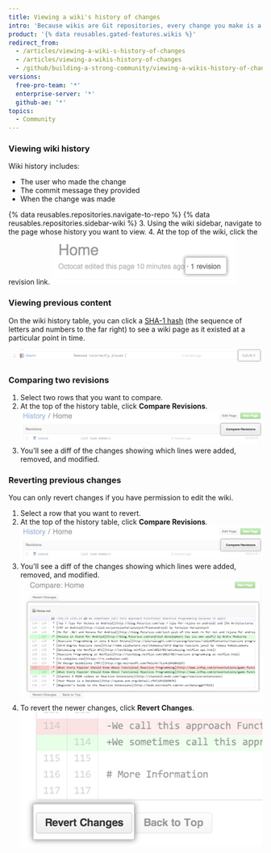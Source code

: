 ```yaml
---
title: Viewing a wiki's history of changes
intro: 'Because wikis are Git repositories, every change you make is a commit that you can view.'
product: '{% data reusables.gated-features.wikis %}'
redirect_from:
  - /articles/viewing-a-wiki-s-history-of-changes
  - /articles/viewing-a-wikis-history-of-changes
  - /github/building-a-strong-community/viewing-a-wikis-history-of-changes
versions:
  free-pro-team: '*'
  enterprise-server: '*'
  github-ae: '*'
topics:
  - Community
---
```


### Viewing wiki history

Wiki history includes:
- The user who made the change
- The commit message they provided
- When the change was made

{% data reusables.repositories.navigate-to-repo %}
{% data reusables.repositories.sidebar-wiki %}
3. Using the wiki sidebar, navigate to the page whose history you want to view.
4. At the top of the wiki, click the revision link.
   ![Wiki revision link](/assets/images/help/wiki/wiki_revision_link.png)

### Viewing previous content

On the wiki history table, you can click a [SHA-1 hash](http://en.wikipedia.org/wiki/SHA-1)
(the sequence of letters and numbers to the far right) to see a wiki page as it
existed at a particular point in time.

![Wiki SHA number](/assets/images/help/wiki/wiki_sha_number.png)

### Comparing two revisions

1. Select two rows that you want to compare.
2. At the top of the history table, click **Compare Revisions**.
   ![Wiki compare revisions button](/assets/images/help/wiki/wiki_compare_revisions.png)
3. You'll see a diff of the changes showing which lines were added, removed, and
modified.

### Reverting previous changes

You can only revert changes if you have permission to edit the wiki.

1. Select a row that you want to revert.
2. At the top of the history table, click **Compare Revisions**.
   ![Wiki compare revisions button](/assets/images/help/wiki/wiki_compare_revisions.png)
3. You'll see a diff of the changes showing which lines were added, removed, and modified.
   ![Wiki revision diff](/assets/images/help/wiki/wiki_revision_diff.png)
4. To revert the newer changes, click **Revert Changes**.
   ![Wiki revert changes button](/assets/images/help/wiki/wiki_revert_changes.png)
